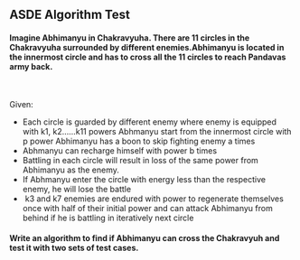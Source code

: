 ## ASDE Algorithm Test

#### Imagine Abhimanyu in Chakravyuha. There are 11 circles in the Chakravyuha surrounded by different enemies.Abhimanyu is located in the innermost circle and has to cross all the 11 circles to reach Pandavas army back. 
 

Given:

- Each circle is guarded by different enemy where enemy is equipped with k1, k2……k11 powers
Abhmanyu start from the innermost circle with p power Abhimanyu has a boon to skip fighting enemy
a times 
- Abhmanyu can recharge himself with power b times 
- Battling in each circle will result in loss of the same power from Abhimanyu as the enemy. 
- If Abhmanyu enter the circle with energy less than the respective enemy, he will lose the battle
-  k3 and k7 enemies are endured with power to regenerate themselves once with half of their initial
power and can attack Abhimanyu from behind if he is battling in iteratively next circle 


#### Write an algorithm to find if Abhimanyu can cross the Chakravyuh and test it with two sets of test cases.
